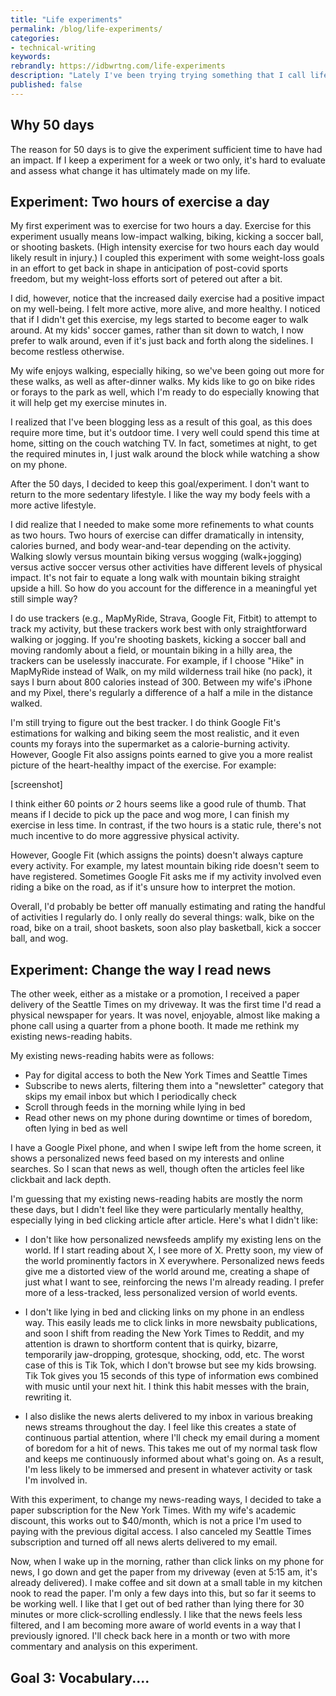 ```yaml
---
title: "Life experiments"
permalink: /blog/life-experiments/
categories:
- technical-writing
keywords:
rebrandly: https://idbwrtng.com/life-experiments
description: "Lately I've been trying trying something that I call life experiments. These are goals that I adopt for about 50 days and then evaluate their impact on my life. So far it's been an interesting experiment."
published: false
---
```


## Why 50 days

The reason for 50 days is to give the experiment sufficient time to have had an impact. If I keep a experiment for a week or two only, it's hard to evaluate and assess what change it has ultimately made on my life.

## Experiment: Two hours of exercise a day

My first experiment was to exercise for two hours a day. Exercise for this experiment usually means low-impact walking, biking, kicking a soccer ball, or shooting baskets. (High intensity exercise for two hours each day would likely result in injury.) I coupled this experiment with some weight-loss goals in an effort to get back in shape in anticipation of post-covid sports freedom, but my weight-loss efforts sort of petered out after a bit.

I did, however, notice that the increased daily exercise had a positive impact on my well-being. I felt more active, more alive, and more healthy. I noticed that if I didn't get this exercise, my legs started to become eager to walk around. At my kids' soccer games, rather than sit down to watch, I now prefer to walk around, even if it's just back and forth along the sidelines. I become restless otherwise.

My wife enjoys walking, especially hiking, so we've been going out more for these walks, as well as after-dinner walks. My kids like to go on bike rides or forays to the park as well, which I'm ready to do especially knowing that it will help get my exercise minutes in.

I realized that I've been blogging less as a result of this goal, as this does require more time, but it's outdoor time. I very well could spend this time at home, sitting on the couch watching TV. In fact, sometimes at night, to get the required minutes in, I just walk around the block while watching a show on my phone.

After the 50 days, I decided to keep this goal/experiment. I don't want to return to the more sedentary lifestyle. I like the way my body feels with a more active lifestyle.

I did realize that I needed to make some more refinements to what counts as two hours. Two hours of exercise can differ dramatically in intensity, calories burned, and body wear-and-tear depending on the activity. Walking slowly versus mountain biking versus wogging (walk+jogging) versus active soccer versus other activities have different levels of physical impact. It's not fair to equate a long walk with mountain biking straight upside a hill. So how do you account for the difference in a meaningful yet still simple way?

I do use trackers (e.g., MapMyRide, Strava, Google Fit, Fitbit) to attempt to track my activity, but these trackers work best with only straightforward walking or jogging. If you're shooting baskets, kicking a soccer ball and moving randomly about a field, or mountain biking in a hilly area, the trackers can be uselessly inaccurate. For example, if I choose "Hike" in MapMyRide instead of Walk, on my mild wilderness trail hike (no pack), it says I burn about 800 calories instead of 300. Between my wife's iPhone and my Pixel, there's regularly a difference of a half a mile in the distance walked.

I'm still trying to figure out the best tracker. I do think Google Fit's estimations for walking and biking seem the most realistic, and it even counts my forays into the supermarket as a calorie-burning activity. However, Google Fit also assigns points earned to give you a more realist picture of the heart-healthy impact of the exercise. For example:

[screenshot]

I think either 60 points *or* 2 hours seems like a good rule of thumb. That means if I decide to pick up the pace and wog more, I can finish my exercise in less time. In contrast, if the two hours is a static rule, there's not much incentive to do more aggressive physical activity.

However, Google Fit (which assigns the points) doesn't always capture every activity. For example, my latest mountain biking ride doesn't seem to have registered. Sometimes Google Fit asks me if my activity involved even riding a bike on the road, as if it's unsure how to interpret the motion.

Overall, I'd probably be better off manually estimating and rating the handful of activities I regularly do. I only really do several things: walk, bike on the road, bike on a trail, shoot baskets, soon also play basketball, kick a soccer ball, and wog.

## Experiment: Change the way I read news

The other week, either as a mistake or a promotion, I received a paper delivery of the Seattle Times on my driveway. It was the first time I'd read a physical newspaper for years. It was novel, enjoyable, almost like making a phone call using a quarter from a phone booth. It made me rethink my existing news-reading habits.

My existing news-reading habits were as follows:

* Pay for digital access to both the New York Times and Seattle Times
* Subscribe to news alerts, filtering them into a "newsletter" category that skips my email inbox but which I periodically check
* Scroll through feeds in the morning while lying in bed
* Read other news on my phone during downtime or times of boredom, often lying in bed as well

I have a Google Pixel phone, and when I swipe left from the home screen, it shows a personalized news feed based on my interests and online searches. So I scan that news as well, though often the articles feel like clickbait and lack depth.

I'm guessing that my existing news-reading habits are mostly the norm these days, but I didn't feel like they were particularly mentally healthy, especially lying in bed clicking article after article. Here's what I didn't like:

* I don't like how personalized newsfeeds amplify my existing lens on the world. If I start reading about X, I see more of X. Pretty soon, my view of the world prominently factors in X everywhere. Personalized news feeds give me a distorted view of the world around me, creating a shape of just what I want to see, reinforcing the news I'm already reading. I prefer more of a less-tracked, less personalized version of world events.

* I don't like lying in bed and clicking links on my phone in an endless way. This easily leads me to click links in more newsbaity publications, and soon I shift from reading the New York Times to Reddit, and my attention is drawn to shortform content that is quirky, bizarre, temporarily jaw-dropping, grotesque, shocking, odd, etc. The worst case of this is Tik Tok, which I don't browse but see my kids browsing. Tik Tok gives you 15 seconds of this type of information ews combined with music until your next hit. I think this habit messes with the brain, rewriting it.

* I also dislike the news alerts delivered to my inbox in various breaking news streams throughout the day. I feel like this creates a state of continuous partial attention, where I'll check my email during a moment of boredom for a hit of news. This takes me out of my normal task flow and keeps me continuously informed about what's going on. As a result, I'm less likely to be immersed and present in whatever activity or task I'm involved in.

With this experiment, to change my news-reading ways, I decided to take a paper subscription for the New York Times. With my wife's academic discount, this works out to $40/month, which is not a price I'm used to paying with the previous digital access. I also canceled my Seattle Times subscription and turned off all news alerts delivered to my email.

Now, when I wake up in the morning, rather than click links on my phone for news, I go down and get the paper from my driveway (even at 5:15 am, it's already delivered). I make coffee and sit down at a small table in my kitchen nook to read the paper. I'm only a few days into this, but so far it seems to be working well. I like that I get out of bed rather than lying there for 30 minutes or more click-scrolling endlessly. I like that the news feels less filtered, and I am becoming more aware of world events in a way that I previously ignored. I'll check back here in a month or two with more commentary and analysis on this experiment.

## Goal 3: Vocabulary....
